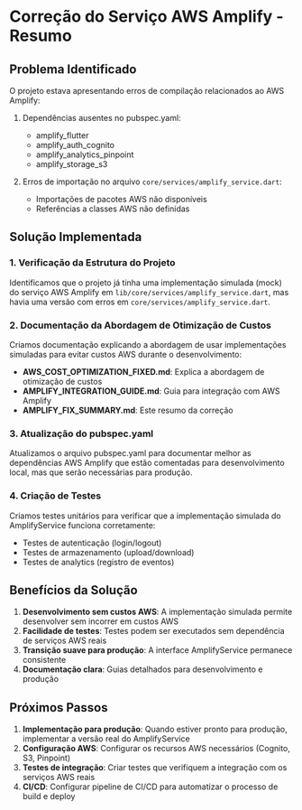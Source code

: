 # Correção do Serviço AWS Amplify - Resumo

## Problema Identificado

O projeto estava apresentando erros de compilação relacionados ao AWS Amplify:

1. Dependências ausentes no pubspec.yaml:
   - amplify_flutter
   - amplify_auth_cognito
   - amplify_analytics_pinpoint
   - amplify_storage_s3

2. Erros de importação no arquivo `core/services/amplify_service.dart`:
   - Importações de pacotes AWS não disponíveis
   - Referências a classes AWS não definidas

## Solução Implementada

### 1. Verificação da Estrutura do Projeto

Identificamos que o projeto já tinha uma implementação simulada (mock) do serviço AWS Amplify em `lib/core/services/amplify_service.dart`, mas havia uma versão com erros em `core/services/amplify_service.dart`.

### 2. Documentação da Abordagem de Otimização de Custos

Criamos documentação explicando a abordagem de usar implementações simuladas para evitar custos AWS durante o desenvolvimento:

- **AWS_COST_OPTIMIZATION_FIXED.md**: Explica a abordagem de otimização de custos
- **AMPLIFY_INTEGRATION_GUIDE.md**: Guia para integração com AWS Amplify
- **AMPLIFY_FIX_SUMMARY.md**: Este resumo da correção

### 3. Atualização do pubspec.yaml

Atualizamos o arquivo pubspec.yaml para documentar melhor as dependências AWS Amplify que estão comentadas para desenvolvimento local, mas que serão necessárias para produção.

### 4. Criação de Testes

Criamos testes unitários para verificar que a implementação simulada do AmplifyService funciona corretamente:

- Testes de autenticação (login/logout)
- Testes de armazenamento (upload/download)
- Testes de analytics (registro de eventos)

## Benefícios da Solução

1. **Desenvolvimento sem custos AWS**: A implementação simulada permite desenvolver sem incorrer em custos AWS
2. **Facilidade de testes**: Testes podem ser executados sem dependência de serviços AWS reais
3. **Transição suave para produção**: A interface AmplifyService permanece consistente
4. **Documentação clara**: Guias detalhados para desenvolvimento e produção

## Próximos Passos

1. **Implementação para produção**: Quando estiver pronto para produção, implementar a versão real do AmplifyService
2. **Configuração AWS**: Configurar os recursos AWS necessários (Cognito, S3, Pinpoint)
3. **Testes de integração**: Criar testes que verifiquem a integração com os serviços AWS reais
4. **CI/CD**: Configurar pipeline de CI/CD para automatizar o processo de build e deploy
